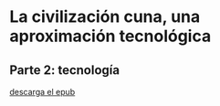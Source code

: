 # La civilización cuna, una aproximación tecnológica  
## Parte 2: tecnología

[descarga el epub](https://drive.google.com/file/d/1aQoCQcS0ao7NetinupAT217fOWaPftAA/view?usp=share_link)
